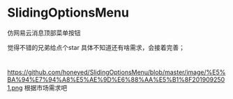 # SlidingOptionsMenu
仿网易云消息顶部菜单按钮

觉得不错的兄弟给点个star 
具体不知道还有啥需求，会接着完善；
# 
https://github.com/honeyed/SlidingOptionsMenu/blob/master/image/%E5%BA%94%E7%94%A8%E5%AE%9D%E6%88%AA%E5%B1%8F2019092501.png
根据市场需求吧
